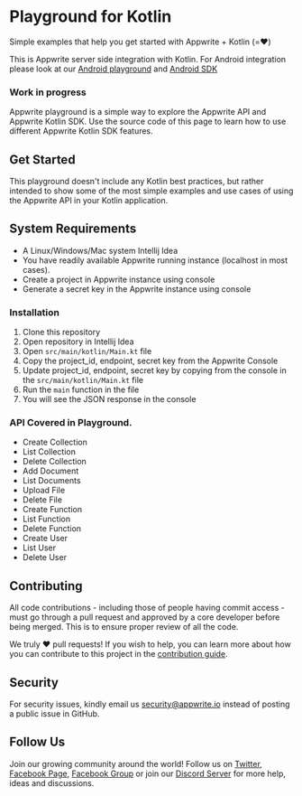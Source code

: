 # Playground for Kotlin

Simple examples that help you get started with Appwrite + Kotlin (=❤️)

This is Appwrite server side integration with Kotlin. For Android integration please look at our [Android playground](https://github.com/appwrite/playground-for-android) and [Android SDK](https://github.com/appwrite/sdk-for-android)

### Work in progress

Appwrite playground is a simple way to explore the Appwrite API and Appwrite Kotlin SDK. Use the source code of this page to learn how to use different Appwrite Kotlin SDK features.

## Get Started
This playground doesn't include any Kotlin best practices, but rather intended to show some of the most simple examples and use cases of using the Appwrite API in your Kotlin application.

## System Requirements
* A Linux/Windows/Mac system Intellij Idea
* You have readily available Appwrite running instance (localhost in most cases).
* Create a project in Appwrite instance using console
* Generate a secret key in the Appwrite instance using console

### Installation
1. Clone this repository
2. Open repository in Intellij Idea
3. Open `src/main/kotlin/Main.kt` file
4. Copy the project_id, endpoint, secret key from the Appwrite Console
5. Update project_id, endpoint, secret key by copying from the console in the `src/main/kotlin/Main.kt` file
6. Run the `main` function in the file
7. You will see the JSON response in the console

### API Covered in Playground.
* Create Collection
* List Collection
* Delete Collection
* Add Document
* List Documents
* Upload File
* Delete File
* Create Function
* List Function
* Delete Function
* Create User
* List User
* Delete User

## Contributing

All code contributions - including those of people having commit access - must go through a pull request and approved by a core developer before being merged. This is to ensure proper review of all the code.

We truly ❤️ pull requests! If you wish to help, you can learn more about how you can contribute to this project in the [contribution guide](https://github.com/appwrite/appwrite/blob/master/CONTRIBUTING.md).

## Security

For security issues, kindly email us [security@appwrite.io](mailto:security@appwrite.io) instead of posting a public issue in GitHub.

## Follow Us

Join our growing community around the world! Follow us on [Twitter](https://twitter.com/appwrite), [Facebook Page](https://www.facebook.com/appwrite.io), [Facebook Group](https://www.facebook.com/groups/appwrite.developers/) or join our [Discord Server](https://appwrite.io/discord) for more help, ideas and discussions.

